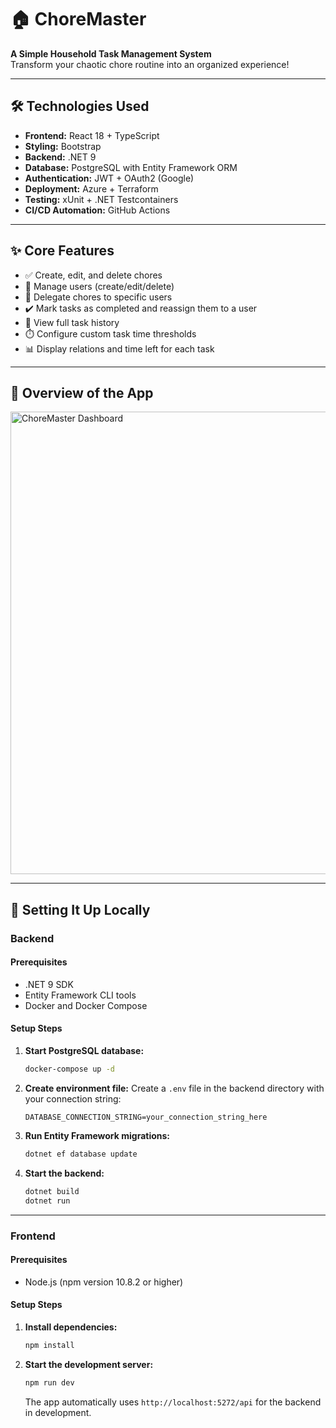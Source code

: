 # 🏠 ChoreMaster

**A Simple Household Task Management System**  
Transform your chaotic chore routine into an organized experience!

---

## 🛠️ Technologies Used

- **Frontend:** React 18 + TypeScript
- **Styling:** Bootstrap
- **Backend:** .NET 9
- **Database:** PostgreSQL with Entity Framework ORM
- **Authentication:** JWT + OAuth2 (Google)
- **Deployment:** Azure + Terraform
- **Testing:** xUnit + .NET Testcontainers
- **CI/CD Automation:** GitHub Actions

---

## ✨ Core Features

- ✅ Create, edit, and delete chores
- 👥 Manage users (create/edit/delete)
- 🔁 Delegate chores to specific users
- ✔️ Mark tasks as completed and reassign them to a user
- 📜 View full task history
- ⏱️ Configure custom task time thresholds
- 📊 Display relations and time left for each task

---

## 🧩 Overview of the App

<img width="1396" height="740" alt="ChoreMaster Dashboard" src="https://github.com/user-attachments/assets/a8a7edc1-c948-4635-bd1a-97151fe1539e" />

---

## 🚀 Setting It Up Locally

### Backend

#### Prerequisites

- .NET 9 SDK
- Entity Framework CLI tools
- Docker and Docker Compose

#### Setup Steps

1. **Start PostgreSQL database:**

   ```bash
   docker-compose up -d
   ```

2. **Create environment file:**
   Create a `.env` file in the backend directory with your connection string:

   ```env
   DATABASE_CONNECTION_STRING=your_connection_string_here
   ```

3. **Run Entity Framework migrations:**

   ```bash
   dotnet ef database update
   ```

4. **Start the backend:**
   ```bash
   dotnet build
   dotnet run
   ```

---

### Frontend

#### Prerequisites

- Node.js (npm version 10.8.2 or higher)

#### Setup Steps

1. **Install dependencies:**

   ```bash
   npm install
   ```

2. **Start the development server:**

   ```bash
   npm run dev
   ```

   The app automatically uses `http://localhost:5272/api` for the backend in development.

   ```

   ```
